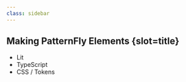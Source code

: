 ```yaml
---
class: sidebar
---
```

## Making PatternFly Elements {slot=title}
- Lit
- TypeScript
- CSS / Tokens

